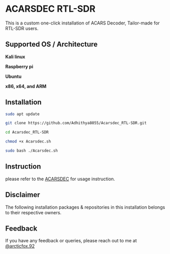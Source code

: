 
# ACARSDEC RTL-SDR

This is a custom one-click installation of ACARS Decoder, Tailor-made for 
RTL-SDR users.


## Supported OS / Architecture

**Kali linux**

**Raspberry pi**

**Ubuntu**

**x86, x64, and ARM**


## Installation

```bash
sudo apt update
```

 ```bash
git clone https://github.com/Adhithya8055/Acarsdec_RTL-SDR.git
```   

```bash
cd Acarsdec_RTL-SDR
```

```bash
chmod +x Acarsdec.sh
```

```bash 
sudo bash ./Acarsdec.sh
```

## Instruction

please refer to the [ACARSDEC](https://github.com/TLeconte/acarsdec) for usage instruction.


## Disclaimer
The following installation packages & repositories in this installation belongs to their respective owners.


## Feedback

If you have any feedback or queries, please reach out to me at [@arcticfox.92](https://www.instagram.com/arcticfox.92/)

